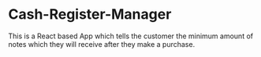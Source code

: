 # Cash-Register-Manager
This is a React based App which tells the customer the minimum amount of notes which they will receive after they make a purchase.
